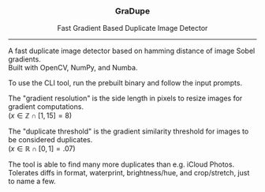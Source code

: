 <h3 align="center">GraDupe</h3>
<p align="center">Fast Gradient Based Duplicate Image Detector</p>

---

A fast duplicate image detector based on hamming distance of image Sobel gradients.  
Built with OpenCV, NumPy, and Numba.

To use the CLI tool, run the prebuilt binary and follow the input prompts.

The "gradient resolution" is the side length in pixels to resize images for gradient computations.  
($x \in \mathbb{Z} \cap [1, 15] = 8$)

The "duplicate threshold" is the gradient similarity threshold for images to be considered
duplicates.  
($x \in \mathbb{R} \cap [0, 1] = .07$)

The tool is able to find many more duplicates than e.g. iCloud Photos.  
Tolerates diffs in format, waterprint, brightness/hue, and crop/stretch, just to name a few.
